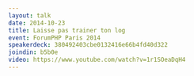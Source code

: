 ```yaml
---
layout: talk
date: 2014-10-23
title: Laisse pas trainer ton log
event: ForumPHP Paris 2014
speakerdeck: 380492403cbe0132416e66b4fd40d322
joindin: b5b0e
video: https://www.youtube.com/watch?v=1r1SOeaDqH4
---
```

